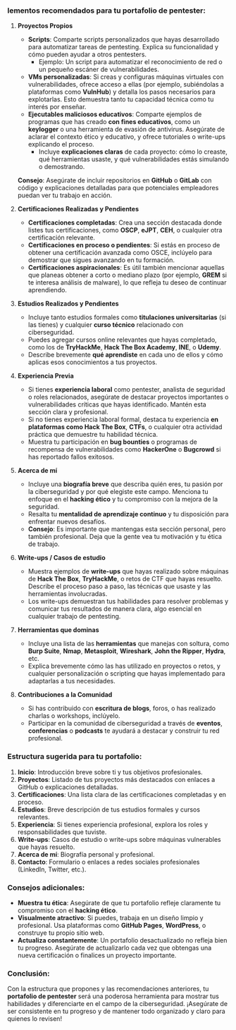 ### lementos recomendados para tu portafolio de pentester:

1. **Proyectos Propios**
    
    - **Scripts**: Comparte scripts personalizados que hayas desarrollado para automatizar tareas de pentesting. Explica su funcionalidad y cómo pueden ayudar a otros pentesters.
        - Ejemplo: Un script para automatizar el reconocimiento de red o un pequeño escáner de vulnerabilidades.
    - **VMs personalizadas**: Si creas y configuras máquinas virtuales con vulnerabilidades, ofrece acceso a ellas (por ejemplo, subiéndolas a plataformas como **VulnHub**) y detalla los pasos necesarios para explotarlas. Esto demuestra tanto tu capacidad técnica como tu interés por enseñar.
    - **Ejecutables maliciosos educativos**: Comparte ejemplos de programas que has creado **con fines educativos**, como un **keylogger** o una herramienta de evasión de antivirus. Asegúrate de aclarar el contexto ético y educativo, y ofrece tutoriales o write-ups explicando el proceso.
        - Incluye **explicaciones claras** de cada proyecto: cómo lo creaste, qué herramientas usaste, y qué vulnerabilidades estás simulando o demostrando.
    
    **Consejo**: Asegúrate de incluir repositorios en **GitHub** o **GitLab** con código y explicaciones detalladas para que potenciales empleadores puedan ver tu trabajo en acción.
    
2. **Certificaciones Realizadas y Pendientes**
    
    - **Certificaciones completadas**: Crea una sección destacada donde listes tus certificaciones, como **OSCP**, **eJPT**, **CEH**, o cualquier otra certificación relevante.
    - **Certificaciones en proceso o pendientes**: Si estás en proceso de obtener una certificación avanzada como OSCE, inclúyelo para demostrar que sigues avanzando en tu formación.
    - **Certificaciones aspiracionales**: Es útil también mencionar aquellas que planeas obtener a corto o mediano plazo (por ejemplo, **GREM** si te interesa análisis de malware), lo que refleja tu deseo de continuar aprendiendo.
3. **Estudios Realizados y Pendientes**
    
    - Incluye tanto estudios formales como **titulaciones universitarias** (si las tienes) y cualquier **curso técnico** relacionado con ciberseguridad.
    - Puedes agregar cursos online relevantes que hayas completado, como los de **TryHackMe**, **Hack The Box Academy**, **INE**, o **Udemy**.
    - Describe brevemente **qué aprendiste** en cada uno de ellos y cómo aplicas esos conocimientos a tus proyectos.
4. **Experiencia Previa**
    
    - Si tienes **experiencia laboral** como pentester, analista de seguridad o roles relacionados, asegúrate de destacar proyectos importantes o vulnerabilidades críticas que hayas identificado. Mantén esta sección clara y profesional.
    - Si no tienes experiencia laboral formal, destaca tu experiencia **en plataformas como Hack The Box**, **CTFs**, o cualquier otra actividad práctica que demuestre tu habilidad técnica.
    - Muestra tu participación en **bug bounties** o programas de recompensa de vulnerabilidades como **HackerOne** o **Bugcrowd** si has reportado fallos exitosos.
5. **Acerca de mí**
    
    - Incluye una **biografía breve** que describa quién eres, tu pasión por la ciberseguridad y por qué elegiste este campo. Menciona tu enfoque en el **hacking ético** y tu compromiso con la mejora de la seguridad.
    - Resalta tu **mentalidad de aprendizaje continuo** y tu disposición para enfrentar nuevos desafíos.
    - **Consejo**: Es importante que mantengas esta sección personal, pero también profesional. Deja que la gente vea tu motivación y tu ética de trabajo.
6. **Write-ups / Casos de estudio**
    
    - Muestra ejemplos de **write-ups** que hayas realizado sobre máquinas de **Hack The Box**, **TryHackMe**, o retos de CTF que hayas resuelto. Describe el proceso paso a paso, las técnicas que usaste y las herramientas involucradas.
    - Los write-ups demuestran tus habilidades para resolver problemas y comunicar tus resultados de manera clara, algo esencial en cualquier trabajo de pentesting.
7. **Herramientas que dominas**
    
    - Incluye una lista de las **herramientas** que manejas con soltura, como **Burp Suite**, **Nmap**, **Metasploit**, **Wireshark**, **John the Ripper**, **Hydra**, etc.
    - Explica brevemente cómo las has utilizado en proyectos o retos, y cualquier personalización o scripting que hayas implementado para adaptarlas a tus necesidades.
8. **Contribuciones a la Comunidad**
    
    - Si has contribuido con **escritura de blogs**, foros, o has realizado charlas o workshops, inclúyelo.
    - Participar en la comunidad de ciberseguridad a través de **eventos**, **conferencias** o **podcasts** te ayudará a destacar y construir tu red profesional.

### Estructura sugerida para tu portafolio:

1. **Inicio**: Introducción breve sobre ti y tus objetivos profesionales.
2. **Proyectos**: Listado de tus proyectos más destacados con enlaces a GitHub o explicaciones detalladas.
3. **Certificaciones**: Una lista clara de las certificaciones completadas y en proceso.
4. **Estudios**: Breve descripción de tus estudios formales y cursos relevantes.
5. **Experiencia**: Si tienes experiencia profesional, explora los roles y responsabilidades que tuviste.
6. **Write-ups**: Casos de estudio o write-ups sobre máquinas vulnerables que hayas resuelto.
7. **Acerca de mí**: Biografía personal y profesional.
8. **Contacto**: Formulario o enlaces a redes sociales profesionales (LinkedIn, Twitter, etc.).

### Consejos adicionales:

- **Muestra tu ética**: Asegúrate de que tu portafolio refleje claramente tu compromiso con el **hacking ético**.
- **Visualmente atractivo**: Si puedes, trabaja en un diseño limpio y profesional. Usa plataformas como **GitHub Pages**, **WordPress**, o construye tu propio sitio web.
- **Actualiza constantemente**: Un portafolio desactualizado no refleja bien tu progreso. Asegúrate de actualizarlo cada vez que obtengas una nueva certificación o finalices un proyecto importante.

### Conclusión:

Con la estructura que propones y las recomendaciones anteriores, tu **portafolio de pentester** será una poderosa herramienta para mostrar tus habilidades y diferenciarte en el campo de la ciberseguridad. ¡Asegúrate de ser consistente en tu progreso y de mantener todo organizado y claro para quienes lo revisen!